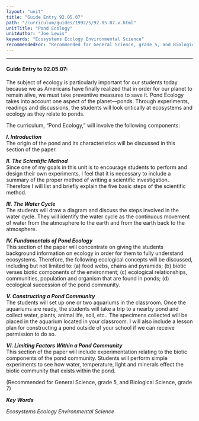 ```yaml
---
layout: "unit"
title: "Guide Entry 92.05.07"
path: "/curriculum/guides/1992/5/92.05.07.x.html"
unitTitle: "Pond Ecology"
unitAuthor: "Joe Lewis"
keywords: "Ecosystems Ecology Environmental Science"
recommendedFor: "Recommended for General Science, grade 5, and Biological Science, grade 7"
---
```

<body>
<hr/>
<h4>
Guide Entry to 92.05.07:
</h4>
The subject of ecology is particularly important for our students today because we as Americans have finally realized that in order for our planet to remain alive, we must take preventive measures to save it. Pond Ecology takes into account one aspect of the planet—ponds. Through experiments, readings and discussions, the students will look critically at ecosystems and ecology as they relate to ponds.
<p>
The curriculum, “Pond Ecology,” will involve the following components:
</p>
<p>
<b>
<i>
I. Introduction
</i>
</b>
<br/>
The origin of the pond and its characteristics will be discussed in this section of the paper.
</p>
<p>
<b>
<i>
II. The Scientific Method
</i>
</b>
<br/>
Since one of my goals in this unit is to encourage students to perform and design their own experiments, I feel that it is necessary to include a summary of the proper method of writing a scientific investigation. Therefore I will list and briefly explain the five basic steps of the scientific method.
</p>
<p>
<b>
<i>
III. The Water Cycle
</i>
</b>
<br/>
The students will draw a diagram and discuss the steps involved in the water cycle. They will identify the water cycle as the continuous movement of water from the atmosphere to the earth and from the earth back to the atmosphere.
</p>
<p>
<b>
<i>
IV. Fundamentals of Pond Ecology
</i>
</b>
<br/>
This section of the paper will concentrate on giving the students background information on ecology in order for them to fully understand ecosystems. Therefore, the following ecological concepts will be discussed, including but not limited to: (a) food webs, chains and pyramids; (b) biotic verses biotic components of the environment; (c) ecological relationships, communities, population and organism that are found in ponds; (d) ecological succession of the pond community.
</p>
<p>
<b>
<i>
V. Constructing a Pond Community
</i>
</b>
<br/>
The students will set up one or two aquariums in the classroom. Once the aquariums are ready, the students will take a trip to a nearby pond and collect water, plants, animal life, soil, etc.. The specimens collected will be placed in the aquarium located in your classroom. I will also include a lesson plan for constructing a pond outside of your school if we can receive permission to do so.
</p>
<p>
<b>
<i>
VI. Limiting Factors Within a Pond Community
</i>
</b>
<br/>
This section of the paper will include experimentation relating to the biotic components of the pond community. Students will perform simple experiments to see how water, temperature, light and minerals effect the biotic community that exists within the pond.
</p>
<p>
(Recommended for General Science, grade 5, and Biological Science, grade 7)
</p>
<p>
<b>
<i>
Key Words
</i>
</b>
<br/>
</p>
<p>
<i>
Ecosystems Ecology Environmental Science
</i>
</p>
</body>